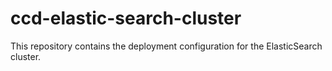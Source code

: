 # ccd-elastic-search-cluster

This repository contains the deployment configuration for the ElasticSearch cluster.